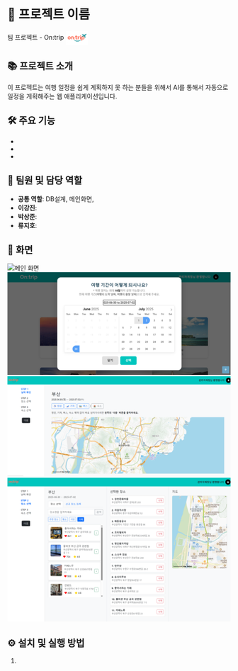 # 📌 프로젝트 이름
<span>
팀 프로젝트 - On:trip
<img src="src/main/resources/static/Image/header/logo.png" width="50px" style="vertical-align:middle;"/>
</span>

## 📚 프로젝트 소개
이 프로젝트는 여행 일정을 쉽게 계획하지 못 하는 분들을 위해서 AI를 통해서 자동으로 일정을 게획해주는 웹 애플리케이션입니다.

## 🛠️ 주요 기능
- 
-
-

## 👥 팀원 및 담당 역할
- **공통 역할**: DB설계, 메인화면,
- **이강진**: 
- **박상준**: 
- **류지호**:


## 📸 화면
![메인 화면](src/main/resources/static/Image/capture/main.png)
![날짜 선택](src/main/resources/static/Image/capture/calendar.png)
![스텝 1](src/main/resources/static/Image/capture/step1.png)
![스텝 2](src/main/resources/static/Image/capture/step2.png)
## ⚙️ 설치 및 실행 방법
1.
